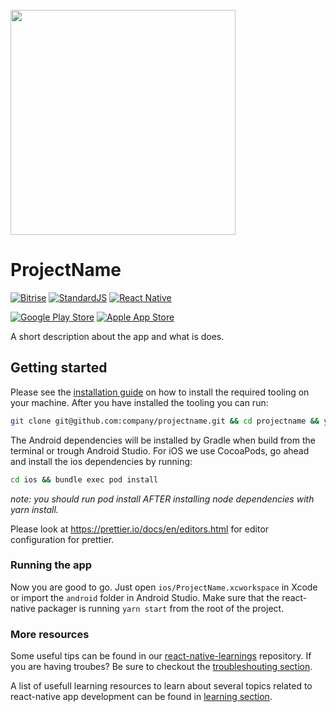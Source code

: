 <div>
  <br>
  <img src="./docs/resources/logo.png" height="360px" />
  <br>
</div>

# ProjectName

[![Bitrise](https://img.shields.io/bitrise/replace_me/master.svg?token=replace_me)](https://app.bitrise.io/app/replace_me)
[![StandardJS](https://img.shields.io/badge/code%20style-100%25%20standard-F2DE56.svg)](https://standardjs.com/) [![React Native](https://img.shields.io/badge/react--native-v0.60.0-green.svg)](https://github.com/facebook/react-native)

[![Google Play Store](<https://img.shields.io/badge/Google-Play%20Store%20(API%20level%2021+)-D1436C.svg>)](https://play.google.com/store/apps/details?id=nl.efteling.android&hl=nl)
[![Apple App Store](<https://img.shields.io/badge/Apple-App%20Store%20(iOS%209+)-2DA2F4.svg>)](https://itunes.apple.com/nl/app/efteling/id727498391?mt=8)

A short description about the app and what is does.

## Getting started

Please see the [installation guide](./docs/installation.md) on how to install the required tooling on your machine. After you have installed the tooling you can run:

```bash
git clone git@github.com:company/projectname.git && cd projectname && yarn install
```

The Android dependencies will be installed by Gradle when build from the terminal or trough Android Studio. For iOS we use CocoaPods, go ahead and install the ios dependencies by running:

```bash
cd ios && bundle exec pod install
```

_note: you should run pod install AFTER installing node dependencies with yarn install._

Please look at https://prettier.io/docs/en/editors.html for editor configuration for prettier.

### Running the app

Now you are good to go. Just open `ios/ProjectName.xcworkspace` in Xcode or import the `android` folder in Android Studio. Make sure that the react-native packager is running `yarn start` from the root of the project.

### More resources

Some useful tips can be found in our [react-native-learnings](https://github.com/Redhotminute/react-native-learnings) repository. If you are having troubes? Be sure to checkout the [troubleshouting section](https://github.com/Redhotminute/react-native-learnings/blob/master/troubleshooting.md).

A list of usefull learning resources to learn about several topics related to react-native app development can be found in [learning section](https://github.com/Redhotminute/react-native-learnings/blob/master/learning-resources.md).

